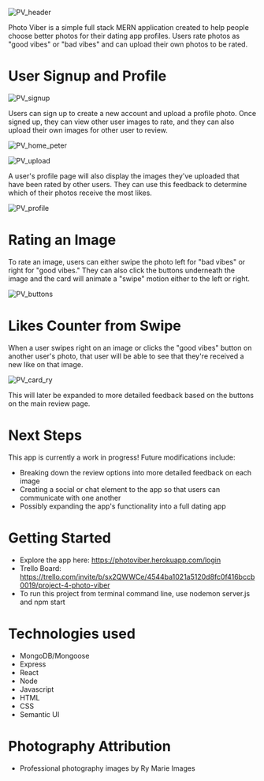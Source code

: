 ![PV_header](https://catcollector-ry.s3.amazonaws.com/pv_title.png) 

Photo Viber is a simple full stack MERN application created to help people choose better photos for their dating app profiles. Users rate photos as "good vibes" or "bad vibes" and can upload their own photos to be rated.


# User Signup and Profile

![PV_signup](https://catcollector-ry.s3.amazonaws.com/pv_signup.png) 

Users can sign up to create a new account and upload a profile photo. Once signed up, they can view other user images to rate, and they can also upload their own images for other user to review.

![PV_home_peter](https://catcollector-ry.s3.amazonaws.com/pv_home_peter.png) 

![PV_upload](https://catcollector-ry.s3.amazonaws.com/pv_upload.png) 

A user's profile page will also display the images they've uploaded that have been rated by other users. They can use this feedback to determine which of their photos receive the most likes.


![PV_profile](https://catcollector-ry.s3.amazonaws.com/pv_profile_ry.png) 


# Rating an Image
To rate an image, users can either swipe the photo left for "bad vibes" or right for "good vibes." They can also click the buttons underneath the image and the card will animate a "swipe" motion either to the left or right.

![PV_buttons](https://catcollector-ry.s3.amazonaws.com/pv_buttons.png) 


# Likes Counter from Swipe 
When a user swipes right on an image or clicks the "good vibes" button on another user's photo, that user will be able to see that they're received a new like on that image.

![PV_card_ry](https://catcollector-ry.s3.amazonaws.com/pv_card_likes_ry.png)

This will later be expanded to more detailed feedback based on the buttons on the main review page.


# Next Steps
This app is currently a work in progress! Future modifications include:

- Breaking down the review options into more detailed feedback on each image
- Creating a social or chat element to the app so that users can communicate with one another
- Possibly expanding the app's functionality into a full dating app


# Getting Started 
- Explore the app here: https://photoviber.herokuapp.com/login
- Trello Board: https://trello.com/invite/b/sx2QWWCe/4544ba1021a5120d8fc0f416bccb0019/project-4-photo-viber
- To run this project from terminal command line, use nodemon server.js and npm start



# Technologies used
- MongoDB/Mongoose
- Express
- React
- Node
- Javascript
- HTML
- CSS
- Semantic UI


# Photography Attribution
- Professional photography images by Ry Marie Images 